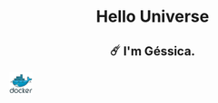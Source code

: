 <h1 align="center">Hello Universe</h1>
<h2 align="center">☄️ I'm Géssica.</h2>
<p align="left"> <a href="https://www.docker.com/" target="_blank" rel="noreferrer"> <img src="https://raw.githubusercontent.com/devicons/devicon/master/icons/docker/docker-original-wordmark.svg" alt="docker" width="40" height="40"/>
